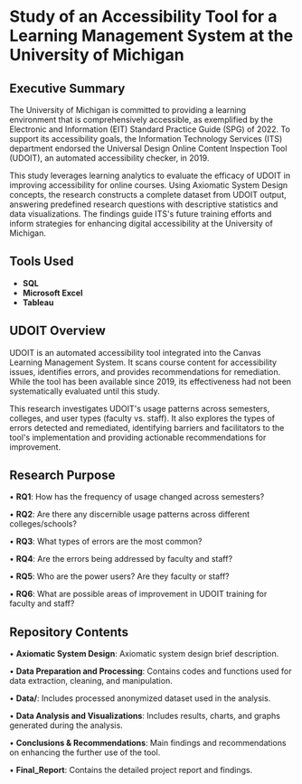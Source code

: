 # Study of an Accessibility Tool for a Learning Management System at the University of Michigan

## Executive Summary
The University of Michigan is committed to providing a learning environment that is comprehensively accessible, as exemplified by the Electronic and Information (EIT) Standard Practice Guide (SPG) of 2022. To support its accessibility goals, the Information Technology Services (ITS) department endorsed the Universal Design Online Content Inspection Tool (UDOIT), an automated accessibility checker, in 2019.

This study leverages learning analytics to evaluate the efficacy of UDOIT in improving accessibility for online courses. Using Axiomatic System Design concepts, the research constructs a complete dataset from UDOIT output, answering predefined research questions with descriptive statistics and data visualizations. The findings guide ITS's future training efforts and inform strategies for enhancing digital accessibility at the University of Michigan.

<h2>Tools Used</h2>

- <b>SQL</b> 
- <b>Microsoft Excel</b>
- <b>Tableau</b>

## UDOIT Overview
UDOIT is an automated accessibility tool integrated into the Canvas Learning Management System. It scans course content for accessibility issues, identifies errors, and provides recommendations for remediation. While the tool has been available since 2019, its effectiveness had not been systematically evaluated until this study.

This research investigates UDOIT's usage patterns across semesters, colleges, and user types (faculty vs. staff). It also explores the types of errors detected and remediated, identifying barriers and facilitators to the tool's implementation and providing actionable recommendations for improvement.

## Research Purpose
• **RQ1**: How has the frequency of usage changed across semesters?

• **RQ2**: Are there any discernible usage patterns across different colleges/schools? 

• **RQ3**: What types of errors are the most common?

• **RQ4**: Are the errors being addressed by faculty and staff? 

• **RQ5**: Who are the power users? Are they faculty or staff? 

• **RQ6**: What are possible areas of improvement in UDOIT training for faculty and staff?

## Repository Contents
• **Axiomatic System Design**: Axiomatic system design brief description.

• **Data Preparation and Processing**: Contains codes and functions used for data extraction, cleaning, and manipulation.

• **Data/**: Includes processed anonymized dataset used in the analysis.

• **Data Analysis and Visualizations**: Includes results, charts, and graphs generated during the analysis.

• **Conclusions & Recommendations**: Main findings and recommendations on enhancing the further use of the tool.

• **Final_Report**: Contains the detailed project report and findings.



